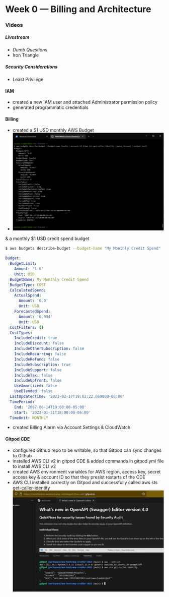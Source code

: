 # Week 0 — Billing and Architecture

### Videos
##### Livestream
- *Dumb Questions*
- Iron Triangle
##### Security Considerations
- Least Privilege
#### IAM
* created a new IAM user and attached Administrator permission policy
* generated programmatic credentials
#### Billing
* created a $1 USD monthly AWS Budget 
* ![Image of CLI output of Zero Spend budget](/assets/Screenshot_20230217_171543.png)

& a monthly $1 USD credit spend budget
```sh
$ aws budgets describe-budget --budget-name "My Monthly Credit Spend" --account-id $(aws sts get-caller-identity --query Account --output text)
```
```yaml
Budget:
  BudgetLimit:
    Amount: '1.0'
    Unit: USD
  BudgetName: My Monthly Credit Spend
  BudgetType: COST
  CalculatedSpend:
    ActualSpend:
      Amount: '0.0'
      Unit: USD
    ForecastedSpend:
      Amount: '0.034'
      Unit: USD
  CostFilters: {}
  CostTypes:
    IncludeCredit: true
    IncludeDiscount: false
    IncludeOtherSubscription: false
    IncludeRecurring: false
    IncludeRefund: false
    IncludeSubscription: true
    IncludeSupport: false
    IncludeTax: false
    IncludeUpfront: false
    UseAmortized: false
    UseBlended: false
  LastUpdatedTime: '2023-02-17T18:02:22.669000-06:00'
  TimePeriod:
    End: '2087-06-14T19:00:00-05:00'
    Start: '2023-01-31T18:00:00-06:00'
  TimeUnit: MONTHLY
```
* created Billing Alarm via Account Settings & CloudWatch
#### Gitpod CDE
* configured Github repo to be writable, so that Gitpod can sync changes to Github
* installed AWS CLI v2 in gitpod CDE & added commands in gitpod.yml file to install AWS CLI v2
* created AWS environment variables for AWS region, access key, secret access key & account ID so that they presist restarts of the CDE
* AWS CLI installed correctly on Gitpod and successfully called aws sts get-caller-identity
![Image of AWS CLI installation and successful API call](/assets/Screenshot_20230217_220823.png)
